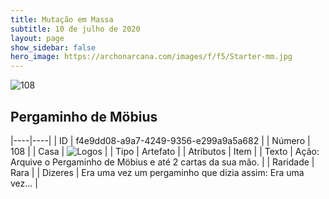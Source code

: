 ```yaml
---
title: Mutação em Massa
subtitle: 10 de julho de 2020
layout: page
show_sidebar: false
hero_image: https://archonarcana.com/images/f/f5/Starter-mm.jpg
---
```


![108](https://cdn.keyforgegame.com/media/card_front/pt/479_108_JRGHQ4HQ5QHC_pt.png)

## Pergaminho de Möbius

|----|----|
| ID | f4e9dd08-a9a7-4249-9356-e299a9a5a682 |
| Número | 108 |
| Casa | ![Logos](https://archonarcana.com/images/thumb/c/ce/Logos.png/22px-Logos.png "Logos") |
| Tipo | Artefato |
| Atributos | Item |
| Texto | Ação: Arquive o Pergaminho de Möbius e até 2 cartas da sua mão. |
| Raridade | Rara |
| Dizeres | Era uma vez um pergaminho que dizia assim:   Era uma vez… |
